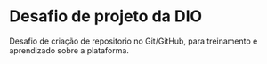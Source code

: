 # Desafio de projeto da DIO
Desafio de criação de repositorio no Git/GitHub, para treinamento e aprendizado sobre a plataforma.
